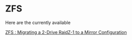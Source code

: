 
# ZFS

Here are the currently available

[ZFS : Migrating a 2-Drive RaidZ-1 to a Mirror Configuration](ZFSRaidZToMirror.md)




